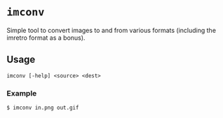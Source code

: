 # `imconv`

Simple tool to convert images to and from various formats (including the imretro format as a bonus).

## Usage

```
imconv [-help] <source> <dest>
```

### Example

```
$ imconv in.png out.gif
```
